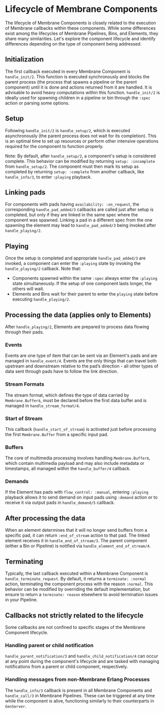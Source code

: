 # Lifecycle of Membrane Components

The lifecycle of Membrane Components is closely related to the execution of Membrane callbacks within these components. While some differences exist among the lifecycles of Membrane Pipelines, Bins, and Elements, they share many similarities. Let's explore the component lifecycle and identify differences depending on the type of component being addressed.

## Initialization
The first callback executed in every Membrane Component is `handle_init/2`. This function is executed synchronously and blocks the parent process (the process that spawns a pipeline or the parent component) until it is done and actions returned from it are handled. It is advisable to avoid heavy computations within this function. `handle_init/2` is ideally used for spawning children in a pipeline or bin through the `:spec` action or parsing some options.

## Setup
Following `handle_init/2` is `handle_setup/2`, which is executed asynchronously (the parent process does not wait for its completion). This is an optimal time to set up resources or perform other intensive operations required for the component to function properly. 

Note: By default, after `handle_setup/2`, a component's setup is considered complete. This behavior can be modified by returning `setup: :incomplete` from `handle_setup/2`. The component must then mark its setup as completed by returning `setup: :complete` from another callback, like `handle_info/3`, to enter `:playing` playback.

## Linking pads
For components with pads having `availability: :on_request`, the corresponding `handle_pad_added/3` callbacks are called just after setup is completed, but only if they are linked in the same spec where the component was spawned. Linking a pad in a different spec from the one spawning the element may lead to `handle_pad_added/3` being invoked after `handle_playing/2`.

## Playing
Once the setup is completed and appropriate `handle_pad_added/3` are invoked, a component can enter the `:playing` state by invoking the `handle_playing/2` callback. Note that:
- Components spawned within the same `:spec` always enter the `:playing` state simultaneously. If the setup of one component lasts longer, the others will wait.
- Elements and Bins wait for their parent to enter the `playing` state before executing `handle_playing/2`.

## Processing the data (applies only to Elements)
After `handle_playing/2`, Elements are prepared to process data flowing through their pads.

### Events
Events are one type of item that can be sent via an Element's pads and are managed in `handle_event/4`. Events are the only things that can travel both upstream and downstream relative to the pad’s direction - all other types of data sent through pads have to follow the link direction.

### Stream Formats
The stream format, which defines the type of data carried by `Membrane.Buffer`s, must be declared before the first data buffer and is managed in `handle_stream_format/4`.

### Start of Stream
This callback (`handle_start_of_stream`) is activated just before processing the first `Membrane.Buffer` from a specific input pad.

### Buffers
The core of multimedia processing involves handling `Membrane.Buffer`s, which contain multimedia payload and may also include metadata or timestamps, all managed within the `handle_buffer/4` callback.

### Demands
If the Element has pads with `flow_control: :manual`, entering `:playing` playback allows it to send demand on input pads using `:demand` action or to receive it via output pads in `handle_demand/5` callback.

## After processing the data
When an element determines that it will no longer send buffers from a specific pad, it can return `:end_of_stream` action to that pad. The linked element receives it in `handle_end_of_stream/3`. The parent component (either a Bin or Pipeline) is notified via `handle_element_end_of_stream/4`.

## Terminating
Typically, the last callback executed within a Membrane Component is `handle_terminate_request`. By default, it returns a `terminate: :normal` action, terminating the component process with the reason `:normal`. This behavior can be modified by overriding the default implementation, but ensure to return a `terminate: reason` elsewhere to avoid termination issues in your Pipeline.

## Callbacks not strictly related to the lifecycle
Some callbacks are not confined to specific stages of the Membrane Component lifecycle.

### Handling parent or child notification
`handle_parent_notification/3` and `handle_child_notification/4` can occur at any point during the component's lifecycle and are tasked with managing notifications from a parent or child component, respectively.

### Handling messages from non-Membrane Erlang Processes
The `handle_info/3` callback is present in all Membrane Components and `handle_call/3` in Membrane Pipelines. These can be triggered at any time while the component is alive, functioning similarly to their counterparts in `GenServer`.